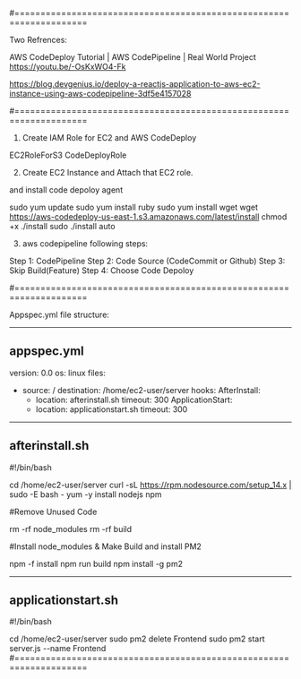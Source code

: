 #====================================================================

Two Refrences:

AWS CodeDeploy Tutorial | AWS CodePipeline | Real World Project
https://youtu.be/-OsKxWO4-Fk

https://blog.devgenius.io/deploy-a-reactjs-application-to-aws-ec2-instance-using-aws-codepipeline-3df5e4157028


#====================================================================

1. Create IAM Role for EC2 and AWS CodeDeploy

EC2RoleForS3
CodeDeployRole

2. Create EC2 Instance and Attach that EC2 role.

and install code depoloy agent

sudo yum update
sudo yum install ruby
sudo yum install wget
wget https://aws-codedeploy-us-east-1.s3.amazonaws.com/latest/install
chmod +x ./install
sudo ./install auto


3. aws codepipeline following steps:

Step 1: CodePipeline
Step 2: Code Source (CodeCommit or Github)
Step 3: Skip Build(Feature)
Step 4: Choose Code Depoloy


#====================================================================

Appspec.yml file structure:

--------------------
appspec.yml
--------------------

version: 0.0
os: linux
files:
  - source: /
    destination: /home/ec2-user/server
hooks:
  AfterInstall:
    - location: afterinstall.sh
      timeout: 300
  ApplicationStart:
    - location: applicationstart.sh
      timeout: 300

--------------------
afterinstall.sh
--------------------

#!/bin/bash

cd /home/ec2-user/server
curl -sL https://rpm.nodesource.com/setup_14.x | sudo -E bash -
yum -y install nodejs npm


#Remove Unused Code

rm -rf node_modules
rm -rf build

#Install node_modules & Make Build and install PM2

npm -f install
npm run build
npm install -g pm2

--------------------
applicationstart.sh
--------------------

#!/bin/bash

cd /home/ec2-user/server
sudo pm2 delete Frontend
sudo pm2 start server.js --name Frontend
#====================================================================
